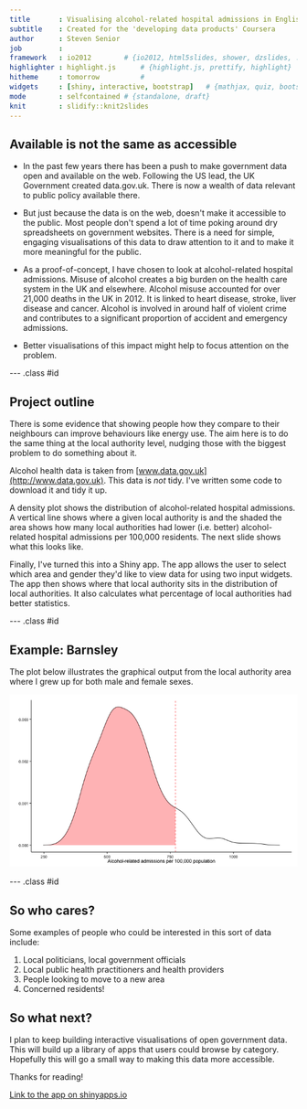 ```yaml
---
title       : Visualising alcohol-related hospital admissions in English local authorities
subtitle    : Created for the 'developing data products' Coursera
author      : Steven Senior
job         : 
framework   : io2012      	# {io2012, html5slides, shower, dzslides, ...}
highlighter : highlight.js  	# {highlight.js, prettify, highlight}
hitheme     : tomorrow      	# 
widgets     : [shiny, interactive, bootstrap]   # {mathjax, quiz, bootstrap}
mode        : selfcontained # {standalone, draft}
knit        : slidify::knit2slides
---
```


<style>
.title-slide {
  background-color: #FFFFFF; /* #EDE0CF; ; #CA9F9D*/
}

.title-slide hgroup > h1{
 font-family: 'Baskerville', 'Times', serif; 
 font-weight: normal;
 color: #000 ;  /* ; #EF5150*/

}

.title-slide hgroup > h1, 
.title-slide hgroup > h2 {
  font-family: 'Baskerville';
  font-weight: normal;
  color: #666 ;  /* ; #EF5150*/
}

article p, article li, article li.build, section p, section li{
  font-family: 'Baskerville','Crimson Text', 'Garamond',  'Palatino', sans-serif;
  text-align: justify;
  font-size:22px;
  line-height: 1.5em;
  color: #000;
}

slide:not(.segue) h2{
  font-family: 'Baskerville', Arial, sans-serif;
  font-size: 52px;
  font-style: normal;
  font-weight: normal;
  text-transform: normal;
  letter-spacing: -2px;
  line-height: 1.2em;
/*  color: #193441;*/
/*  color: #02574D;*/
  color: #666;
}
</style>

## Available is not the same as accessible

* In the past few years there has been a push to make government data open and available on the web. Following the US lead, the UK Government created data.gov.uk. There is now a wealth of data relevant to public policy available there.

* But just because the data is on the web, doesn't make it accessible to the public. Most people don't spend a lot of time poking around dry spreadsheets on government websites. There is a need for simple, engaging visualisations of this data to draw attention to it and to make it more meaningful for the public.

* As a proof-of-concept, I have chosen to look at alcohol-related hospital admissions. Misuse of alcohol creates a big burden on the health care system in the UK and elsewhere. Alcohol misuse accounted for over 21,000 deaths in the UK in 2012. It is linked to heart disease, stroke, liver disease and cancer. Alcohol is involved in around half of violent crime and contributes to a significant proportion of accident and emergency admissions.

* Better visualisations of this impact might help to focus attention on the problem.

--- .class #id 

## Project outline

There is some evidence that showing people how they compare to their neighbours can improve behaviours like energy use. The aim here is to do the same thing at the local authority level, nudging those with the biggest problem to do something about it.

Alcohol health data is taken from [www.data.gov.uk](http://www.data.gov.uk). This data is *not* tidy. I've written some code to download it and tidy it up.

A density plot shows the distribution of alcohol-related hospital admissions. A vertical line shows where a given local authority is and the shaded the area shows how many local authorities had lower (i.e. better) alcohol-related hospital admissions per 100,000 residents. The next slide shows what this looks like.

Finally, I've turned this into a Shiny app. The app allows the user to select which area and gender they'd like to view data for using two input widgets. The app then shows where that local authority sits in the distribution of local authorities. It also calculates what percentage of local authorities had better statistics.

--- .class #id

## Example: Barnsley

The plot below illustrates the graphical output from the local authority area where I grew up for both male and female sexes.

![plot of chunk unnamed-chunk-1](assets/fig/unnamed-chunk-1.png) 

--- .class #id

## So who cares?

Some examples of people who could be interested in this sort of data include:

1. Local politicians, local government officials
2. Local public health practitioners and health providers
3. People looking to move to a new area
4. Concerned residents!

## So what next?

I plan to keep building interactive visualisations of open government data. This will build up a library of apps that users could browse by category. Hopefully this will go a small way to making this data more accessible.

Thanks for reading!

[Link to the app on shinyapps.io](https://stevenlsenior.shinyapps.io/Data_Products/)


